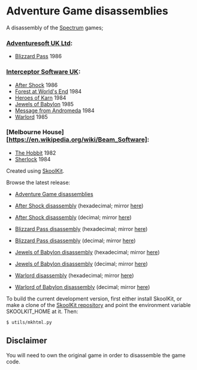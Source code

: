 Adventure Game disassemblies
============================

A disassembly of the [Spectrum](https://en.wikipedia.org/wiki/ZX_Spectrum) games;

### [Adventuresoft UK Ltd](https://en.wikipedia.org/wiki/Adventure_Soft):
* [Blizzard Pass](https://en.wikipedia.org/wiki/ZX_Spectrum_software) 1986

### [Interceptor Software UK](https://en.wikipedia.org/wiki/Interceptor_Micros):
* [After Shock](https://en.wikipedia.org/wiki/After_Shock_(video_game)) 1986
* [Forest at World's End](https://en.wikipedia.org/wiki/Forest_at_the_World%27s_End) 1984
* [Heroes of Karn](https://en.wikipedia.org/wiki/The_Heroes_of_Karn) 1984
* [Jewels of Babylon](https://en.wikipedia.org/wiki/Jewels_of_Babylon) 1985
* [Message from Andromeda](https://en.wikipedia.org/wiki/Message_from_Andromeda) 1984
* [Warlord](https://en.wikipedia.org/wiki/ZX_Spectrum_software) 1985

### [Melbourne House][https://en.wikipedia.org/wiki/Beam_Software]:
* [The Hobbit](https://en.wikipedia.org/wiki/The_Hobbit_(1982_video_game)) 1982
* [Sherlock](https://en.wikipedia.org/wiki/Sherlock_(video_game)) 1984

Created using [SkoolKit](https://skoolkit.ca).

Browse the latest release:

* [Adventure Game disassemblies](https://pobtastic.github.io/adventure-games/)

* [After Shock disassembly](https://pobtastic.github.io/adventure-games/aftershock/) (hexadecimal; mirror [here](http://skoolkit.arcadegeek.co.uk/adventure-games/aftershock/))
* [After Shock disassembly](https://pobtastic.github.io/adventure-games/aftershock/dec/) (decimal; mirror [here](http://skoolkit.arcadegeek.co.uk/adventure-games/aftershock/dec/))

* [Blizzard Pass disassembly](https://pobtastic.github.io/adventure-games/blizzardpass/) (hexadecimal; mirror [here](http://skoolkit.arcadegeek.co.uk/adventure-games/blizzardpass/))
* [Blizzard Pass disassembly](https://pobtastic.github.io/adventure-games/blizzardpass/dec/) (decimal; mirror [here](http://skoolkit.arcadegeek.co.uk/adventure-games/blizzardpass/dec/))

* [Jewels of Babylon disassembly](https://pobtastic.github.io/adventure-games/jewelsofbabylon/) (hexadecimal; mirror [here](http://skoolkit.arcadegeek.co.uk/adventure-games/jewelsofbabylon/))
* [Jewels of Babylon disassembly](https://pobtastic.github.io/adventure-games/jewelsofbabylon/dec/) (decimal; mirror [here](http://skoolkit.arcadegeek.co.uk/adventure-games/jewelsofbabylon/dec/))

* [Warlord disassembly](https://pobtastic.github.io/adventure-games/warlord/) (hexadecimal; mirror [here](http://skoolkit.arcadegeek.co.uk/adventure-games/warlord/))
* [Warlord of Babylon disassembly](https://pobtastic.github.io/adventure-games/warlord/dec/) (decimal; mirror [here](http://skoolkit.arcadegeek.co.uk/adventure-games/warlord/dec/))

To build the current development version, first either install SkoolKit, or
make a clone of the [SkoolKit repository](https://github.com/skoolkid/skoolkit)
and point the environment variable SKOOLKIT_HOME at it. Then:

    $ utils/mkhtml.py

Disclaimer
----------

You will need to own the original game in order to disassemble the game code.
